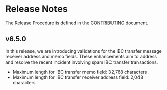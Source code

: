 <!-- markdownlint-disable MD013 -->
<!-- markdownlint-disable MD024 -->
<!-- markdownlint-disable MD040 -->

# Release Notes

The Release Procedure is defined in the [CONTRIBUTING](CONTRIBUTING.md#release-procedure) document.

## v6.5.0

In this release, we are introducing validations for the IBC transfer message receiver address and memo fields. These enhancements aim to address and resolve the recent incident involving spam IBC transfer transactions.

- Maximum length for IBC transfer memo field: 32,768 characters
- Maximum length for IBC transfer receiver address field: 2,048 characters
  